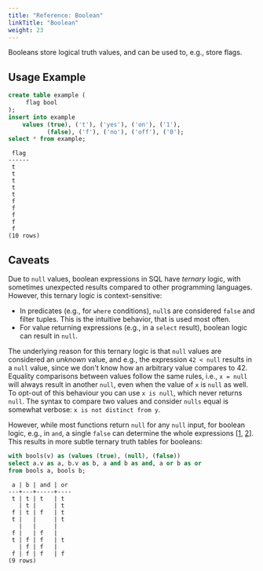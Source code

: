 ```yaml
---
title: "Reference: Boolean"
linkTitle: "Boolean"
weight: 23
---
```


Booleans store logical truth values, and can be used to, e.g., store flags.

## Usage Example
```sql
create table example (
     flag bool
);
insert into example 
    values (true), ('t'), ('yes'), ('on'), ('1'),
           (false), ('f'), ('no'), ('off'), ('0');
select * from example;
```

```
 flag 
------
 t
 t
 t
 t
 t
 f
 f
 f
 f
 f
(10 rows)
```

## Caveats

Due to `null` values, boolean expressions in SQL have *ternary* logic, with sometimes unexpected results compared to
other programming languages.
However, this ternary logic is context-sensitive:
* In predicates (e.g., for `where` conditions), `null`s are considered `false` and filter tuples. 
  This is the intuitive behavior, that is used most often.
* For value returning expressions (e.g., in a `select` result), boolean logic can result in `null`.

The underlying reason for this ternary logic is that `null` values are considered an *unknown* value, and e.g., the 
expression `42 < null` results in a `null` value, since we don't know how an arbitrary value compares to 42.
Equality comparisons between values follow the same rules, i.e., `x = null` will always result in another `null`, even
when the value of `x` is `null` as well.
To opt-out of this behaviour you can use `x is null`, which never returns `null`.
The syntax to compare two values and consider `nulls` equal is somewhat verbose: `x is not distinct from y`.

However, while most functions return `null` for any `null` input, for boolean logic, e.g., in `and`, a single `false`
can determine the whole expressions&nbsp;[[1](http://databasearchitects.blogspot.com/2017/02/reasoning-in-presence-of-nulls.html), [2](https://doi.org/10.1109/ICDE.2018.00214)].
This results in more subtle ternary truth tables for booleans:

```sql
with bools(v) as (values (true), (null), (false))
select a.v as a, b.v as b, a and b as and, a or b as or
from bools a, bools b;
```

```
 a | b | and | or 
---+---+-----+----
 t | t | t   | t
   | t |     | t
 f | t | f   | t
 t |   |     | t
   |   |     | 
 f |   | f   | 
 t | f | f   | t
   | f | f   | 
 f | f | f   | f
(9 rows)
```
